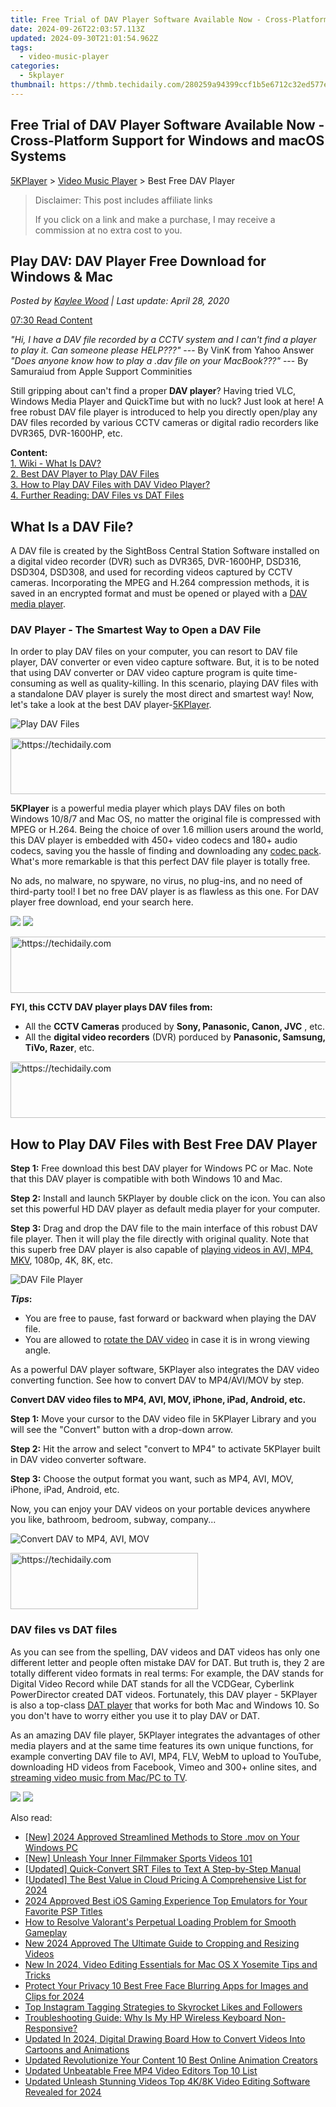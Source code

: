 ```yaml
---
title: Free Trial of DAV Player Software Available Now - Cross-Platform Support for Windows and macOS Systems
date: 2024-09-26T22:03:57.113Z
updated: 2024-09-30T21:01:54.962Z
tags:
  - video-music-player
categories:
  - 5kplayer
thumbnail: https://thmb.techidaily.com/280259a94399ccf1b5e6712c32ed577ed325bfc9a552d02652e6a8d502a42f3f.jpg
---
```


## Free Trial of DAV Player Software Available Now - Cross-Platform Support for Windows and macOS Systems

[5KPlayer](https://tools.techidaily.com/5kplayer/products/) \> [Video Music Player](https://tools.techidaily.com/5kplayer/video-music-player/) \> Best Free DAV Player

>  Disclaimer: This post includes affiliate links
>
>  If you click on a link and make a purchase, I may receive a commission at no extra cost to you.
>

## Play DAV: DAV Player Free Download for Windows & Mac

 _Posted by [Kaylee Wood](https://www.quora.com/profile/Amanda-Hu-21) | Last update: April 28, 2020_

[07:30 Read Content](https://tools.techidaily.com/5kplayer/video-music-player/)

_"Hi, I have a DAV file recorded by a CCTV system and I can't find a player to play it. Can someone please HELP???"_ \--- By VinK from Yahoo Answer   
_"Does anyone know how to play a .dav file on your MacBook???"_ \--- By Samuraiud from Apple Support Comminities 

Still gripping about can't find a proper **DAV player**? Having tried VLC, Windows Media Player and QuickTime but with no luck? Just look at here! A free robust DAV file player is introduced to help you directly open/play any DAV files recorded by various CCTV cameras or digital radio recorders like DVR365, DVR-1600HP, etc.

**Content:**  
[1\. Wiki - What Is DAV?](https://tools.techidaily.com/5kplayer/video-music-player/)  
[2\. Best DAV Player to Play DAV Files](https://tools.techidaily.com/5kplayer/video-music-player/)  
[3\. How to Play DAV Files with DAV Video Player?](https://tools.techidaily.com/5kplayer/video-music-player/)   
[4\. Further Reading: DAV Files vs DAT Files](https://tools.techidaily.com/5kplayer/video-music-player/) 

## What Is a DAV File?

A DAV file is created by the SightBoss Central Station Software installed on a digital video recorder (DVR) such as DVR365, DVR-1600HP, DSD316, DSD304, DSD308, and used for recording videos captured by CCTV cameras. Incorporating the MPEG and H.264 compression methods, it is saved in an encrypted format and must be opened or played with a [DAV media player](https://tools.techidaily.com/5kplayer/video-music-player/).

### DAV Player - The Smartest Way to Open a DAV File

In order to play DAV files on your computer, you can resort to DAV file player, DAV converter or even video capture software. But, it is to be noted that using DAV converter or DAV video capture program is quite time-consuming as well as quality-killing. In this scenario, playing DAV files with a standalone DAV player is surely the most direct and smartest way! Now, let's take a look at the best DAV player-[5KPlayer](https://tools.techidaily.com/5kplayer/products/).

![Play DAV Files](https://www.5kplayer.com/video-music-player/img/dav-videos-308.jpg) 

<!-- affiliate ads begin -->
<a href="https://aligracehair.sjv.io/c/5597632/1997662/19272" target="_top" id="1997662">
  <img src="//a.impactradius-go.com/display-ad/19272-1997662" border="0" alt="https://techidaily.com" width="728" height="90"/>
</a>
<img height="0" width="0" src="https://aligracehair.sjv.io/i/5597632/1997662/19272" style="position:absolute;visibility:hidden;" border="0" />
<!-- affiliate ads end -->

**5KPlayer** is a powerful media player which plays DAV files on both Windows 10/8/7 and Mac OS, no matter the original file is compressed with MPEG or H.264\. Being the choice of over 1.6 million users around the world, this DAV player is embedded with 450+ video codecs and 180+ audio codecs, saving you the hassle of finding and downloading any [codec pack](https://tools.techidaily.com/5kplayer/video-music-player/). What's more remarkable is that this perfect DAV file player is totally free.

No ads, no malware, no spyware, no virus, no plug-ins, and no need of third-party tool! I bet no free DAV player is as flawless as this one. For DAV player free download, end your search here.

[![](https://www.5kplayer.com/video-music-player/../button/freedownwhitewin.png)](https://tools.techidaily.com/5kplayer/products/) [![](https://www.5kplayer.com/video-music-player/../button/freedownbackmac.png)](https://tools.techidaily.com/5kplayer/products/) 

<!-- affiliate ads begin -->
<a href="https://appsumo.8odi.net/c/5597632/1062447/7443" target="_top" id="1062447">
  <img src="//a.impactradius-go.com/display-ad/7443-1062447" border="0" alt="https://techidaily.com" width="600" height="90"/>
</a>
<img height="0" width="0" src="https://appsumo.8odi.net/i/5597632/1062447/7443" style="position:absolute;visibility:hidden;" border="0" />
<!-- affiliate ads end -->

 **FYI, this CCTV DAV player plays DAV files from:**

* All the **CCTV Cameras** produced by **Sony, Panasonic, Canon, JVC** , etc.
* All the **digital video recorders** (DVR) porduced by **Panasonic, Samsung, TiVo, Razer**, etc.

<!-- affiliate ads begin -->
<a href="https://appsumo.8odi.net/c/5597632/2082539/7443" target="_top" id="2082539">
  <img src="//a.impactradius-go.com/display-ad/7443-2082539" border="0" alt="https://techidaily.com" width="728" height="90"/>
</a>
<img height="0" width="0" src="https://appsumo.8odi.net/i/5597632/2082539/7443" style="position:absolute;visibility:hidden;" border="0" />
<!-- affiliate ads end -->

## How to Play DAV Files with Best Free DAV Player

**Step 1:** Free download this best DAV player for Windows PC or Mac. Note that this DAV player is compatible with both Windows 10 and Mac.

**Step 2:** Install and launch 5KPlayer by double click on the icon. You can also set this powerful HD DAV player as default media player for your computer. 

**Step 3:** Drag and drop the DAV file to the main interface of this robust DAV file player. Then it will play the file directly with original quality. Note that this superb free DAV player is also capable of [playing videos in AVI, MP4, MKV](https://tools.techidaily.com/5kplayer/video-music-player/), 1080p, 4K, 8K, etc.

![DAV File Player](https://www.5kplayer.com/video-music-player/img/dav-player-308.jpg) 

**_Tips_:** 

* You are free to pause, fast forward or backward when playing the DAV file.
* You are allowed to [rotate the DAV video](https://tools.techidaily.com/5kplayer/video-music-player/) in case it is in wrong viewing angle.

As a powerful DAV player software, 5KPlayer also integrates the DAV video converting function. See how to convert DAV to MP4/AVI/MOV by step. 

**Convert DAV video files to MP4, AVI, MOV, iPhone, iPad, Android, etc.**

**Step 1:** Move your cursor to the DAV video file in 5KPlayer Library and you will see the "Convert" button with a drop-down arrow.

**Step 2:** Hit the arrow and select "convert to MP4" to activate 5KPlayer built in DAV video converter software.

**Step 3:** Choose the output format you want, such as MP4, AVI, MOV, iPhone, iPad, Android, etc.

Now, you can enjoy your DAV videos on your portable devices anywhere you like, bathroom, bedroom, subway, company... 

![Convert DAV to MP4, AVI, MOV](https://www.5kplayer.com/video-music-player/img/dav-to-mp4-314.jpg) 

<!-- affiliate ads begin -->
<a href="https://aligracehair.sjv.io/c/5597632/2115932/19272" target="_top" id="2115932">
  <img src="//a.impactradius-go.com/display-ad/19272-2115932" border="0" alt="https://techidaily.com" width="300" height="90"/>
</a>
<img height="0" width="0" src="https://aligracehair.sjv.io/i/5597632/2115932/19272" style="position:absolute;visibility:hidden;" border="0" />
<!-- affiliate ads end -->

### DAV files vs DAT files

As you can see from the spelling, DAV videos and DAT videos has only one different letter and people often mistake DAV for DAT. But truth is, they 2 are totally different video formats in real terms: For example, the DAV stands for Digital Video Record while DAT stands for all the VCDGear, Cyberlink PowerDirector created DAT videos. Fortunately, this DAV player - 5KPlayer is also a top-class [DAT player](https://tools.techidaily.com/5kplayer/video-music-player/) that works for both Mac and Windows 10\. So you don't have to worry either you use it to play DAV or DAT.

As an amazing DAV file player, 5KPlayer integrates the advantages of other media players and at the same time features its own unique functions, for example converting DAV file to AVI, MP4, FLV, WebM to upload to YouTube, downloading HD videos from Facebook, Vimeo and 300+ online sites, and [streaming video music from Mac/PC to TV](https://tools.techidaily.com/5kplayer/dlna/). 

[![](https://www.5kplayer.com/video-music-player/../button/freedownwhitewin.png)](https://tools.techidaily.com/5kplayer/products/) [![](https://www.5kplayer.com/video-music-player/../button/freedownbackmac.png)](https://tools.techidaily.com/5kplayer/products/)

<ins class="adsbygoogle"
     style="display:block"
     data-ad-format="autorelaxed"
     data-ad-client="ca-pub-7571918770474297"
     data-ad-slot="1223367746"></ins>

<ins class="adsbygoogle"
     style="display:block"
     data-ad-client="ca-pub-7571918770474297"
     data-ad-slot="8358498916"
     data-ad-format="auto"
     data-full-width-responsive="true"></ins>

<span class="atpl-alsoreadstyle">Also read:</span>
<div><ul>
<li><a href="https://screen-video-capture.techidaily.com/new-2024-approved-streamlined-methods-to-store-mov-on-your-windows-pc/"><u>[New] 2024 Approved Streamlined Methods to Store .mov on Your Windows PC</u></a></li>
<li><a href="https://facebook-video-share.techidaily.com/new-unleash-your-inner-filmmaker-sports-videos-101/"><u>[New] Unleash Your Inner Filmmaker Sports Videos 101</u></a></li>
<li><a href="https://some-approaches.techidaily.com/updated-quick-convert-srt-files-to-text-a-step-by-step-manual/"><u>[Updated] Quick-Convert SRT Files to Text A Step-by-Step Manual</u></a></li>
<li><a href="https://article-helps.techidaily.com/updated-the-best-value-in-cloud-pricing-a-comprehensive-list-for-2024/"><u>[Updated] The Best Value in Cloud Pricing A Comprehensive List for 2024</u></a></li>
<li><a href="https://screen-recording.techidaily.com/2024-approved-best-ios-gaming-experience-top-emulators-for-your-favorite-psp-titles/"><u>2024 Approved Best iOS Gaming Experience Top Emulators for Your Favorite PSP Titles</u></a></li>
<li><a href="https://common-error.techidaily.com/how-to-resolve-valorants-perpetual-loading-problem-for-smooth-gameplay/"><u>How to Resolve Valorant's Perpetual Loading Problem for Smooth Gameplay</u></a></li>
<li><a href="https://video-ai-editor.techidaily.com/new-2024-approved-the-ultimate-guide-to-cropping-and-resizing-videos/"><u>New 2024 Approved The Ultimate Guide to Cropping and Resizing Videos</u></a></li>
<li><a href="https://video-ai-editor.techidaily.com/new-in-2024-video-editing-essentials-for-mac-os-x-yosemite-tips-and-tricks/"><u>New In 2024, Video Editing Essentials for Mac OS X Yosemite Tips and Tricks</u></a></li>
<li><a href="https://video-ai-editor.techidaily.com/protect-your-privacy-10-best-free-face-blurring-apps-for-images-and-clips-for-2024/"><u>Protect Your Privacy 10 Best Free Face Blurring Apps for Images and Clips for 2024</u></a></li>
<li><a href="https://instagram-video-recordings.techidaily.com/top-instagram-tagging-strategies-to-skyrocket-likes-and-followers/"><u>Top Instagram Tagging Strategies to Skyrocket Likes and Followers</u></a></li>
<li><a href="https://driver-error.techidaily.com/troubleshooting-guide-why-is-my-hp-wireless-keyboard-non-responsive/"><u>Troubleshooting Guide: Why Is My HP Wireless Keyboard Non-Responsive?</u></a></li>
<li><a href="https://video-ai-editor.techidaily.com/updated-in-2024-digital-drawing-board-how-to-convert-videos-into-cartoons-and-animations/"><u>Updated In 2024, Digital Drawing Board How to Convert Videos Into Cartoons and Animations</u></a></li>
<li><a href="https://video-ai-editor.techidaily.com/updated-revolutionize-your-content-10-best-online-animation-creators/"><u>Updated Revolutionize Your Content 10 Best Online Animation Creators</u></a></li>
<li><a href="https://video-ai-editor.techidaily.com/updated-unbeatable-free-mp4-video-editors-top-10-list/"><u>Updated Unbeatable Free MP4 Video Editors Top 10 List</u></a></li>
<li><a href="https://video-ai-editor.techidaily.com/updated-unleash-stunning-videos-top-4k8k-video-editing-software-revealed-for-2024/"><u>Updated Unleash Stunning Videos Top 4K/8K Video Editing Software Revealed for 2024</u></a></li>
</ul></div>


